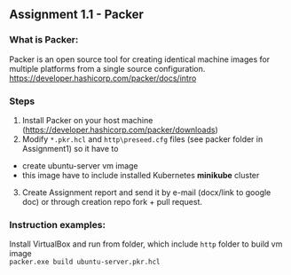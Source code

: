 ## Assignment 1.1 - Packer
### What is Packer:
Packer is an open source tool for creating identical machine images for multiple platforms from a single source configuration.
https://developer.hashicorp.com/packer/docs/intro

### Steps
1. Install Packer on your host machine (https://developer.hashicorp.com/packer/downloads)
2. Modify `*.pkr.hcl` and `http\preseed.cfg` files (see packer folder in Assignment1) so it have to
  * create ubuntu-server vm image
  * this image have to include installed Kubernetes **minikube** cluster
3. Create Assignment report and send it by e-mail (docx/link to google doc) or through creation repo fork + pull request.

### Instruction examples:

Install VirtualBox and run from folder, which include `http` folder to build vm image \
`packer.exe build ubuntu-server.pkr.hcl` 


